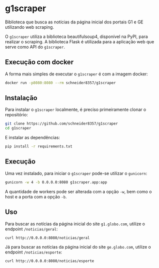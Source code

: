 # g1scraper

Biblioteca que busca as notícias da página inicial dos portais G1 e GE utilizando web scraping.

O `g1scraper` utiliza a biblioteca beautifulsoup4, disponível na PyPI, para realizar o scraping. A biblioteca Flask é utilizada para a aplicação web que serve como API do `g1scraper`.

## Execução com docker

A forma mais simples de executar o `g1scraper` é com a imagem docker:

 ```bash
 docker run -p8080:8080 --rm schneider8357/g1scraper
 ```

## Instalação

Para instalar o `g1scraper` localmente, é preciso primeiramente clonar o repositório:
```bash
git clone https://github.com/schneider8357/g1scraper
cd g1scraper
```


E instalar as dependências:
```bash
pip install -r requirements.txt
```

## Execução

Uma vez instalado, para iniciar o `g1scraper` pode-se utilizar o `gunicorn`:

```bash
gunicorn -w 4 -b 0.0.0.0:8080 g1scraper.app:app
```

A quantidade de workers pode ser alterada com a opção `-w`, bem como o host e a porta com a opção `-b`.

## Uso

Para buscar as notícias da página inicial do site `g1.globo.com`, utilize o endpoint `/noticias/geral`:
```bash
curl http://0.0.0.0:8080/noticias/geral
```

Já para buscar as notícias da página inicial do site `ge.globo.com`, utilize o endpoint `/noticias/esporte`:
```bash
curl http://0.0.0.0:8080/noticias/esporte
```
